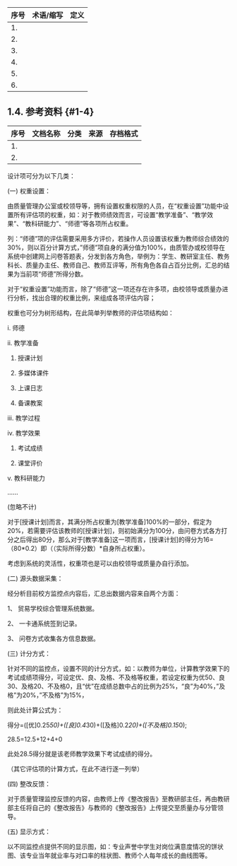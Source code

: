 
| **序号** | **术语/缩写** | **定义** |
| --- | --- | --- |
| 1.        |   |   |
| 2.        |   |   |
| 3.        |   |   |
| 4.        |   |   |
| 5.        |   |   |
| 6.        |   |   |

## 1.4.         参考资料 {#1-4}

| **序号** | **文档名称** | **分类** | **来源** | **存档格式** |
| --- | --- | --- | --- | --- |
| 1.        |   |   |   |   |
| 2.        |   |   |   |   |




设计项可分为以下几类：

(一) 权重设置：

由质量管理办公室或校领导等，拥有设置权重权限的人员，在“权重设置”功能中设置所有评估项的权重，如：对于教师绩效而言，可设置“教学准备”、“教学效果”、“教科研能力”、“师德”等各项所占权重。

列：“师德”项的评估需要采用多方评价，若操作人员设置该权重为教师综合绩效的30%，则以百分计算方式，”师德”项自身的满分值为100%，由质管办或校领导在系统中创建网上问卷答题表，分发到各方角色，举例为：学生、教研室主任、教务科长、质量办主任、教师自己、教师互评等，所有角色各自占百分比例，汇总的结果为当前项“师德”所得分数。

对于“权重设置”功能而言，除了“师德”这一项还存在许多项，由校领导或质量办进行分析，找出合理的权重比例，来组成各项评估内容；

权重也可分为树形结构，在此简单列举教师的评估项结构如：

 i. 师德

 ii. 教学准备

1. 授课计划

2. 多媒体课件

3. 上课日志

4. 备课教案

 iii. 教学过程

 iv. 教学效果

1. 考试成绩

2. 课堂评价

 v. 教科研能力

......

 (忽略不计)

对于[授课计划]而言，其满分所占权重为[教学准备]100%的一部分，假定为20%，若需要评估该教师的[授课计划]，则初始满分为100分，由问卷方式各方打分之后得出80分，那么对于[教学准备]这一项而言，[授课计划]的得分为16=（80*0.2）即（（实际所得分数）*自身所占权重）。

考虑到系统的灵活性，权重项也是可以由校领导或质量办自行添加。

(二) 源头数据采集：

经分析目前校方监控点内容后，汇总出数据内容来自两个方面：

1、 贸易学校综合管理系统数据。

2、 一卡通系统签到记录。

3、 问卷方式收集各方信息数据。

(三) 计分方式：

针对不同的监控点，设置不同的计分方式，如：以教师为单位，计算教学效果下的考试成绩项得分，可设定优、良、及格、不及格等权重，若设定权重为优50、良30、及格20、不及格0，且“优”在成绩总数中占的比例为25%，“良”为40%，”及格”为20%，”不及格”为15%，

则此处计算公式为：

得分=([优]0.25*50)+([良]0.4*30)+([及格]0.2*20)+([不及格]0.15*0);

28.5=12.5+12+4+0

此处28.5得分就是该老师教学效果下考试成绩的得分。

（其它评估项的计算方式，在此不进行逐一列举）

(四) 整改反馈：

对于质量管理监控反馈的内容，由教师上传《整改报告》至教研部主任，再由教研部主任将自己的《整改报告》与教师的《整改报告》上传提交至质量办与分管领导。

(五) 显示方式：

以不同监控点提供不同的显示图，如：专业声誉中学生对岗位满意度情况的饼状图、该专业当年就业率与对口率的柱状图、教师个人每年成长的曲线图等。




